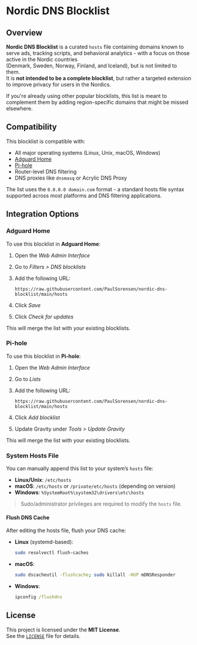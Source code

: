 # Nordic DNS Blocklist

## Overview

**Nordic DNS Blocklist** is a curated `hosts` file containing domains known to serve ads, tracking scripts, and behavioral analytics - with a focus on those active in the Nordic countries  
(Denmark, Sweden, Norway, Finland, and Iceland), but is not limited to them.  
It is **not intended to be a complete blocklist**, but rather a targeted extension to improve privacy for users in the Nordics.

If you're already using other popular blocklists, this list is meant to complement them by adding region-specific domains that might be missed elsewhere.

## Compatibility

This blocklist is compatible with:

- All major operating systems (Linux, Unix, macOS, Windows)
- [Adguard Home](https://adguard.com/en/adguard-home/overview.html)
- [Pi-hole](https://pi-hole.net/)
- Router-level DNS filtering
- DNS proxies like `dnsmasq` or Acrylic DNS Proxy

The list uses the `0.0.0.0 domain.com` format - a standard hosts file syntax supported across most platforms and DNS filtering applications.

## Integration Options

### Adguard Home

To use this blocklist in **Adguard Home**:

1. Open the *Web Admin Interface*

2. Go to *Filters > DNS blocklists*

3. Add the following URL:
   
   ```text
   https://raw.githubusercontent.com/PaulSorensen/nordic-dns-blocklist/main/hosts
   ```

4. Click *Save*

5. Click *Check for updates*

This will merge the list with your existing blocklists.

### Pi-hole

To use this blocklist in **Pi-hole**:

1. Open the *Web Admin Interface*

2. Go to *Lists*

3. Add the following URL:
   
   ```text
   https://raw.githubusercontent.com/PaulSorensen/nordic-dns-blocklist/main/hosts
   ```

4. Click *Add blocklist*

5. Update Gravity under *Tools > Update Gravity*

This will merge the list with your existing blocklists.

### System Hosts File

You can manually append this list to your system’s `hosts` file:

- **Linux/Unix**: `/etc/hosts`
- **macOS**: `/etc/hosts` or `/private/etc/hosts` (depending on version)
- **Windows**: `%SystemRoot%\system32\drivers\etc\hosts`

> Sudo/administrator privileges are required to modify the `hosts` file.

#### Flush DNS Cache

After editing the hosts file, flush your DNS cache:

- **Linux** (systemd-based):
  
  ```bash
  sudo resolvectl flush-caches
  ```

- **macOS**:
  
  ```bash
  sudo dscacheutil -flushcache; sudo killall -HUP mDNSResponder
  ```

- **Windows**:
  
  ```cmd
  ipconfig /flushdns
  ```

## License

This project is licensed under the **MIT License**.  
See the [`LICENSE`](./LICENSE) file for details.
